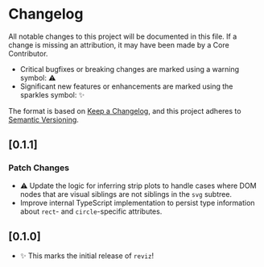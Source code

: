 # Changelog

All notable changes to this project will be documented in this file. If a change is missing an attribution, it may have been made by a Core Contributor.

- Critical bugfixes or breaking changes are marked using a warning symbol: ⚠️
- Significant new features or enhancements are marked using the sparkles symbol: ✨

The format is based on [Keep a Changelog](https://keepachangelog.com/en/1.0.0/), and this project adheres to [Semantic Versioning](https://semver.org/spec/v2.0.0.html).

## [0.1.1]

### Patch Changes

- ⚠️ Update the logic for inferring strip plots to handle cases where DOM nodes that are visual siblings are not siblings in the `svg` subtree.
- Improve internal TypeScript implementation to persist type information about `rect`- and `circle`-specific attributes.

## [0.1.0]

- ✨ This marks the initial release of `reviz`!
